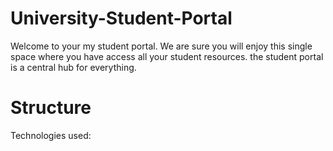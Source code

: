 # University-Student-Portal
Welcome to your my student portal. We are sure you will enjoy this single space where you have access all your student resources.
the student portal is a central hub for everything.


# Structure
Technologies used:

